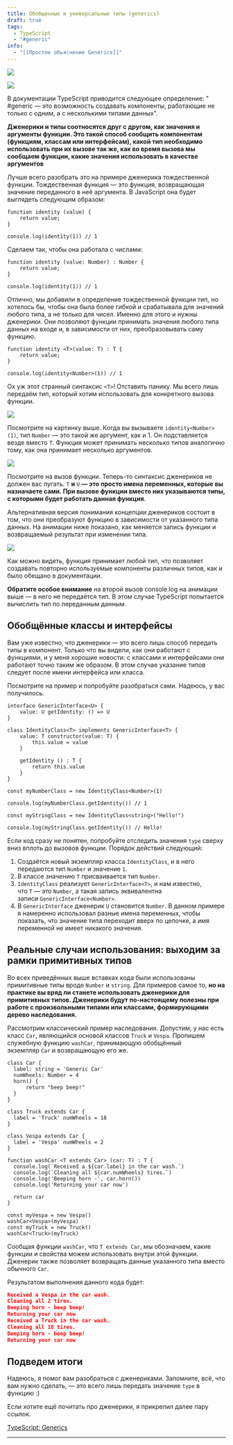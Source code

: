```yaml
---
title: Обобщенные и универсальные типы (generics)
draft: true
tags:
  - TypeScript
  - "#generic"
info:
  - "[[Простое обьяснение Generics]]"
---
```

![](https://www.youtube.com/watch?v=Q5YPUIFqijQ)

![](https://www.youtube.com/watch?v=_oilipTMJ5Y)

В документации TypeScript приводится следующее определение: " #generic  — это возможность создавать компоненты, работающие не только с одним, а с несколькими типами данных".

**Дженерики и типы соотносятся друг с другом, как значения и аргументы функции. Это такой способ сообщить компонентам (функциям, классам или интерфейсам), какой тип необходимо использовать при их вызове так же, как во время вызова мы сообщаем функции, какие значения использовать в качестве аргументов**

Лучше всего разобрать это на примере дженерика тождественной функции. Тождественная функция — это функция, возвращающая значение переданного в неё аргумента. В JavaScript она будет выглядеть следующим образом:

```tsx
function identity (value) { 
	return value; 
} 

console.log(identity(1)) // 1
```

Сделаем так, чтобы она работала с числами:

```tsx
function identity (value: Number) : Number { 
	return value; 
} 

console.log(identity(1)) // 1
```

Отлично, мы добавили в определение тождественной функции тип, но хотелось бы, чтобы она была более гибкой и срабатывала для значений любого типа, а не только для чисел. Именно для этого и нужны дженерики. Они позволяют функции принимать значения любого типа данных на входе и, в зависимости от них, преобразовывать саму функцию.

```tsx
function identity <T>(value: T) : T { 
	return value; 
} 

console.log(identity<Number>(1)) // 1
```

Ох уж этот странный синтаксис `<T>`! Отставить панику. Мы всего лишь передаём тип, который хотим использовать для конкретного вызова функции.

![](https://habrastorage.org/r/w1560/webt/t4/iw/um/t4iwumpqdrscps6mcei9qjfc6ug.png)

Посмотрите на картинку выше. Когда вы вызываете `identity<Number>(1)`, тип `Number` — это такой же аргумент, как и 1. Он подставляется везде вместо `T`. Функция может принимать несколько типов аналогично тому, как она принимает несколько аргументов.

![](https://habrastorage.org/r/w1560/webt/oc/9z/yc/oc9zycadxccq1txecvuclkwgfqa.png)

Посмотрите на вызов функции. Теперь-то синтаксис дженериков не должен вас пугать. `T` **и** `U` **— это просто имена переменных, которые вы назначаете сами. При вызове функции вместо них указываются типы, с которыми будет работать данная функция**.

Альтернативная версия понимания концепции дженериков состоит в том, что они преобразуют функцию в зависимости от указанного типа данных. На анимации ниже показано, как меняется запись функции и возвращаемый результат при изменении типа.

![](https://habrastorage.org/getpro/habr/post_images/e46/0b8/821/e460b88216a1d8c217b256c91a931eac.gif)

Как можно видеть, функция принимает любой тип, что позволяет создавать повторно используемые компоненты различных типов, как и было обещано в документации.

**Обратите особое внимание** на второй вызов console.log на анимации выше — в него не передаётся тип. В этом случае TypeScript попытается вычислить тип по переданным данным.

## Обобщённые классы и интерфейсы

Вам уже известно, что дженерики — это всего лишь способ передать типы в компонент. Только что вы видели, как они работают с функциями, и у меня хорошие новости: с классами и интерфейсами они работают точно таким же образом. В этом случае указание типов следует после имени интерфейса или класса.

Посмотрите на пример и попробуйте разобраться сами. Надеюсь, у вас получилось.
~~~tsx
interface GenericInterface<U> { 
	value: U getIdentity: () => U 
} 

class IdentityClass<T> implements GenericInterface<T> { 
	value: T constructor(value: T) { 
		this.value = value 
	} 
	
	getIdentity () : T { 
		return this.value 
	} 
} 

const myNumberClass = new IdentityClass<Number>(1) 

console.log(myNumberClass.getIdentity()) // 1 

const myStringClass = new IdentityClass<string>("Hello!") 

console.log(myStringClass.getIdentity()) // Hello!
~~~

Если код сразу не понятен, попробуйте отследить значения `type` сверху вниз вплоть до вызовов функции. Порядок действий следующий:

1. Создаётся новый экземпляр класса `IdentityClass`, и в него передаются тип `Number` и значение `1`.
2. В классе значению `T` присваивается тип `Number`.
3. `IdentityClass` реализует `GenericInterface<T>`, и нам известно, что `T` — это `Number`, а такая запись эквивалентна записи `GenericInterface<Number>`.
4. В `GenericInterface` дженерик `U` становится `Number`. В данном примере я намеренно использовал разные имена переменных, чтобы показать, что значение типа переходит вверх по цепочке, а имя переменной не имеет никакого значения.

## Реальные случаи использования: выходим за рамки примитивных типов

Во всех приведённых выше вставках кода были использованы примитивные типы вроде `Number` и `string`. Для примеров самое то, **но на практике вы вряд ли станете использовать дженерики для примитивных типов. Дженерики будут по-настоящему полезны при работе с произвольными типами или классами, формирующими дерево наследования.**

Рассмотрим классический пример наследования. Допустим, у нас есть класс `Car`, являющийся основой классов `Truck` и `Vespa`. Пропишем служебную функцию `washCar`, принимающую обобщённый экземпляр `Car` и возвращающую его же.

  ```tsx
class Car { 
	label: string = 'Generic Car' 
	numWheels: Number = 4 
	horn() { 
		return "beep beep!" 
	} 
} 

class Truck extends Car { 
	label = 'Truck' numWheels = 18 
} 

class Vespa extends Car { 
	label = 'Vespa' numWheels = 2 
} 

function washCar <T extends Car> (car: T) : T { 
	console.log(`Received a ${car.label} in the car wash.`) 
	console.log(`Cleaning all ${car.numWheels} tires.`) 
	console.log('Beeping horn -', car.horn()) 
	console.log('Returning your car now') 
	
	return car 
} 

const myVespa = new Vespa() 
washCar<Vespa>(myVespa) 
const myTruck = new Truck() 
washCar<Truck>(myTruck)
```
Сообщая функции `washCar`, что `T extends Car`, мы обозначаем, какие функции и свойства можем использовать внутри этой функции. Дженерик также позволяет возвращать данные указанного типа вместо обычного `Car`.

Результатом выполнения данного кода будет:

```json
Received a Vespa in the car wash.
Cleaning all 2 tires.
Beeping horn - beep beep!
Returning your car now
Received a Truck in the car wash.
Cleaning all 18 tires.
Beeping horn - beep beep!
Returning your car now
```

## Подведем итоги

Надеюсь, я помог вам разобраться с дженериками. Запомните, всё, что вам нужно сделать, — это всего лишь передать значение `type` в функцию :)

Если хотите ещё почитать про дженерики, я прикрепил далее пару ссылок.

[TypeScript: Generics](https://www.typescriptlang.org/docs/handbook/generics.html)

_____
